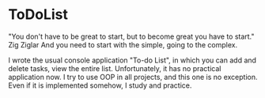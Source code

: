 # ToDoList
"You don't have to be great to start, but to become great you have to start." Zig Ziglar
And you need to start with the simple, going to the complex.

I wrote the usual console application "To-do List", in which you can add and delete tasks, view the entire list. Unfortunately, it has no practical application now.
I try to use OOP in all projects, and this one is no exception. Even if it is implemented somehow, I study and practice.
